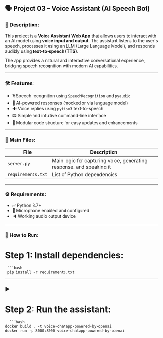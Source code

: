 ## 🗣️ Project 03 – Voice Assistant (AI Speech Bot)

### 📄 Description:

This project is a **Voice Assistant Web App** that allows users to interact with an AI model using **voice input and output**. The assistant listens to the user's speech, processes it using an LLM (Large Language Model), and responds audibly using **text-to-speech (TTS)**.

The app provides a natural and interactive conversational experience, bridging speech recognition with modern AI capabilities.

---

### 🛠️ Features:

- 🎙️ Speech recognition using `SpeechRecognition` and `pyaudio`
- 🧠 AI-powered responses (mocked or via language model)
- 🔊 Voice replies using `pyttsx3` text-to-speech
- 📟 Simple and intuitive command-line interface
- 🧩 Modular code structure for easy updates and enhancements

---

### 📂 Main Files:

| File         | Description                              |
|--------------|------------------------------------------|
| `server.py`     | Main logic for capturing voice, generating response, and speaking it |
| `requirements.txt` | List of Python dependencies              |

---

### ⚙️ Requirements:

- ✅ Python 3.7+
- 🎤 Microphone enabled and configured
- 🔈 Working audio output device

---

### 🚀 How to Run:
# Step 1: Install dependencies:
     ```bash
     pip install -r requirements.txt

---


### ▶️ 
# Step 2: Run the assistant:
      ```bash
    docker build . -t voice-chatapp-powered-by-openai
    docker run -p 8000:8000 voice-chatapp-powered-by-openai
